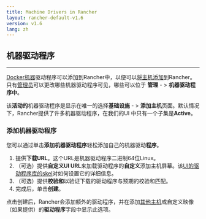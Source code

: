 ```yaml
---
title: Machine Drivers in Rancher
layout: rancher-default-v1.6
version: v1.6
lang: zh
---
```


## 机器驱动程序

------

[Docker机器](https://docs.docker.com/machine/)驱动程序可以添加到Rancher中，以便可以[将主机添加](https://github.com/rancher/rancher.github.io/blob/master/rancher/v1.6/cn/configuration/machine-drivers/%7B%7Bsite.baseurl%7D%7D/rancher/%7B%7Bpage.version%7D%7D/%7B%7Bpage.lang%7D%7D/hosts/other)到Rancher。只有[管理员](https://github.com/rancher/rancher.github.io/blob/master/rancher/v1.6/cn/configuration/machine-drivers/%7B%7Bsite.baseurl%7D%7D/rancher/%7B%7Bpage.version%7D%7D/%7B%7Bpage.lang%7D%7D/configuration/access-control/#admin)可以更改哪些机器驱动程序可见，哪些可以位于 **管理** - > **机器驱动程序中**。

该**活动的**机器驱动程序是显示在唯一的选择**基础设施** - > **添加主机**页面。默认情况下，Rancher提供了许多机器驱动程序，在我们的UI 中只有一个子集是**Active**。

### 添加机器驱动程序

您可以通过单击**添加机器驱动程序**轻松添加自己的机器驱动**程序**。

1. 提供**下载URL**。这个URL是机器驱动程序二进制64位Linux。
2. （可选）提供**自定义UI URL**来加载驱动程序的**自定义**添加主机屏幕。该[UI的驱动程序库的skel](https://github.com/rancher/ui-driver-skel)对如何设置它的详细信息。
3. （可选）提供**校验和**以验证下载的驱动程序与预期的校验和匹配。
4. 完成后，单击**创建**。

点击创建后，Rancher会添加额外的驱动程序，并在添加[其他主机](https://github.com/rancher/rancher.github.io/blob/master/rancher/v1.6/cn/configuration/machine-drivers/%7B%7Bsite.baseurl%7D%7D/rancher/%7B%7Bpage.version%7D%7D/%7B%7Bpage.lang%7D%7D/hosts/other)或自定义映像（如果提供）的**驱动程序**字段中显示此选项。